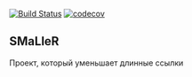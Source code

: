 [![Build Status](https://travis-ci.org/finnetrolle/smlr.svg?branch=master)](https://travis-ci.org/finnetrolle/smlr)
[![codecov](https://codecov.io/gh/finnetrolle/smlr/branch/master/graph/badge.svg)](https://codecov.io/gh/finnetrolle/smlr)

## SMaLleR

Проект, который уменьшает длинные ссылки